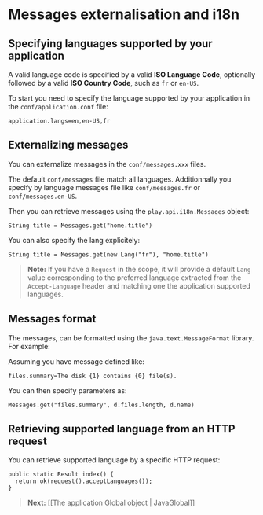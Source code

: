 # Messages externalisation and i18n 

## Specifying languages supported by your application

A valid language code is specified by a valid **ISO Language Code**, optionally followed by a valid **ISO Country Code**, such as `fr` or `en-US`.

To start you need to specify the language supported by your application in the `conf/application.conf` file:

```
application.langs=en,en-US,fr
```

## Externalizing messages

You can externalize messages in the `conf/messages.xxx` files. 

The default `conf/messages` file match all languages. Additionnally you specify by language messages file like `conf/messages.fr` or `conf/messages.en-US`.

Then you can retrieve messages using the `play.api.i18n.Messages` object:

```
String title = Messages.get("home.title")
```

You can also specify the lang explicitely:

```
String title = Messages.get(new Lang("fr"), "home.title")
```

> **Note:** If you have a `Request` in the scope, it will provide a default `Lang` value corresponding to the preferred language extracted from the `Accept-Language` header and matching one the application supported languages.

## Messages format

The messages, can be formatted using the `java.text.MessageFormat` library. For example:

Assuming you have message defined like:

```
files.summary=The disk {1} contains {0} file(s).
```

You can then specify parameters as:

```
Messages.get("files.summary", d.files.length, d.name)
```

## Retrieving supported language from an HTTP request

You can retrieve supported language by a specific HTTP request:

```
public static Result index() {
  return ok(request().acceptLanguages());
}
```

> **Next:** [[The application Global object | JavaGlobal]]